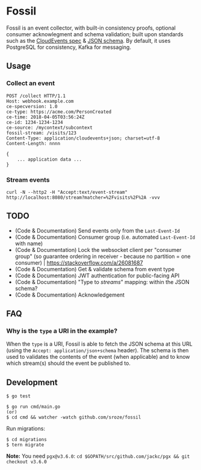 # Fossil

Fossil is an event collector, with built-in consistency proofs, optional consumer acknowlegment and schema validation; 
built upon standards such as the [CloudEvents spec](https://github.com/cloudevents/spec) & [JSON schema](https://json-schema.org/). 
By default, it uses PostgreSQL for consistency, Kafka for messaging. 

## Usage

### Collect an event 

```
POST /collect HTTP/1.1
Host: webhook.example.com
ce-specversion: 1.0
ce-type: https://acme.com/PersonCreated
ce-time: 2018-04-05T03:56:24Z
ce-id: 1234-1234-1234
ce-source: /mycontext/subcontext
fossil-stream: /visits/123
Content-Type: application/cloudevents+json; charset=utf-8
Content-Length: nnnn

{
    ... application data ...
}
```

### Stream events

```
curl -N --http2 -H "Accept:text/event-stream"  http://localhost:8080/stream?matcher=%2Fvisits%2F%2A -vvv
```

## TODO

- (Code & Documentation) Send events only from the `Last-Event-Id`
- (Code & Documentation) Consumer group (i.e. automated `Last-Event-Id` with name)
- (Code & Documentation) Lock the websocket client per "consumer group" (so guarantee ordering in receiver - because no partition = one consumer) | https://stackoverflow.com/a/26081687
- (Code & Documentation) Get & validate schema from event type
- (Code & Documentation) JWT authentication for public-facing API
- (Code & Documentation) "Type to _streams_" mapping: within the JSON schema?
- (Code & Documentation) Acknowledgement

## FAQ

### Why is the `type` a URI in the example?

When the `type` is a URI, Fossil is able to fetch the JSON schema at this URL (using the `Accept: application/json+schema` header). 
The schema is then used to validates the contents of the event (when applicable) and to know which stream(s)
should the event be published to.

## Development

```
$ go test
```

```
$ go run cmd/main.go
(or)
$ cd cmd && watcher -watch github.com/sroze/fossil
```

Run migrations:

```
$ cd migrations
$ tern migrate
```

**Note:** You need `pgx@v3.6.0`: `cd $GOPATH/src/github.com/jackc/pgx && git checkout v3.6.0`
